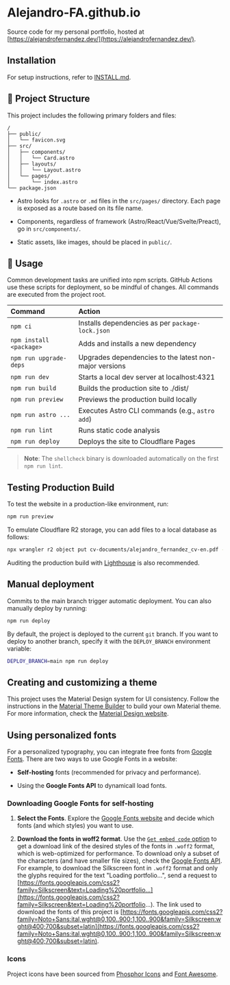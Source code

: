 # Alejandro-FA.github.io

Source code for my personal portfolio, hosted at [https://alejandrofernandez.dev/](https://alejandrofernandez.dev/).

## Installation

For setup instructions, refer to [INSTALL.md](INSTALL.md).

## 🚀 Project Structure

This project includes the following primary folders and files:

```plaintext
/
├── public/
│   └── favicon.svg
├── src/
│   ├── components/
│   │   └── Card.astro
│   ├── layouts/
│   │   └── Layout.astro
│   └── pages/
│       └── index.astro
└── package.json
```

- Astro looks for `.astro` or `.md` files in the `src/pages/` directory. Each page is exposed as a route based on its file name.

- Components, regardless of framework (Astro/React/Vue/Svelte/Preact), go in `src/components/`.

- Static assets, like images, should be placed in `public/`.

## 🧞 Usage

Common development tasks are unified into npm scripts. GitHub Actions use these scripts for deployment, so be mindful of changes. All commands are executed from the project root.

| Command                 | Action                                                 |
| :---------------------- | :----------------------------------------------------- |
| `npm ci`                | Installs dependencies as per `package-lock.json`       |
| `npm install <package>` | Adds and installs a new dependency                     |
| `npm run upgrade-deps`  | Upgrades dependencies to the latest non-major versions |
| `npm run dev`           | Starts a local dev server at localhost:4321            |
| `npm run build`         | Builds the production site to ./dist/                  |
| `npm run preview`       | Previews the production build locally                  |
| `npm run astro ...`     | Executes Astro CLI commands (e.g., `astro add`)        |
| `npm run lint`          | Runs static code analysis                              |
| `npm run deploy`        | Deploys the site to Cloudflare Pages                   |

> **Note**: The `shellcheck` binary is downloaded automatically on the first `npm run lint`.

## Testing Production Build

To test the website in a production-like environment, run:

```bash
npm run preview
```

To emulate Cloudflare R2 storage, you can add files to a local database as follows:

```bash
npx wrangler r2 object put cv-documents/alejandro_fernandez_cv-en.pdf --local --file ~/Sync/CV/alejandro_fernandez_cv-en.pdf
```

Auditing the production build with [Lighthouse](https://developers.google.com/web/tools/lighthouse) is also recommended.

## Manual deployment

Commits to the main branch trigger automatic deployment. You can also manually deploy by running:

```bash
npm run deploy
```

By default, the project is deployed to the current `git` branch. If you want to deploy to another branch, specify it with the `DEPLOY_BRANCH` environment variable:

```bash
DEPLOY_BRANCH=main npm run deploy
```

## Creating and customizing a theme

This project uses the Material Design system for UI consistency. Follow the instructions in the [Material Theme Builder](https://material-foundation.github.io/material-theme-builder/) to build your own Material theme. For more information, check the [Material Design website](https://m3.material.io/blog/material-theme-builder).

## Using personalized fonts

For a personalized typography, you can integrate free fonts from [Google Fonts](https://fonts.google.com/). There are two ways to use Google Fonts in a website:

- **Self-hosting** fonts (recommended for privacy and performance).

- Using the **Google Fonts API** to dynamicall load fonts.

### Downloading Google Fonts for self-hosting

1. **Select the Fonts**. Explore the [Google Fonts website](https://fonts.google.com/) and decide which fonts (and which styles) you want to use.

2. **Download the fonts in woff2 format**. Use the [`Get embed code` option](https://fonts.google.com/selection/embed) to get a download link of the desired styles of the fonts in `.woff2` format, which is web-optimized for performance. To download only a subset of the characters (and have smaller file sizes), check the [Google Fonts API](https://developers.google.com/fonts/docs/getting_started). For example, to download the Silkscreen font in `.woff2` format and only the glyphs required for the text "Loading portfolio...", send a request to [https://fonts.googleapis.com/css2?family=Silkscreen&text=Loading%20portfolio...](https://fonts.googleapis.com/css2?family=Silkscreen&text=Loading%20portfolio...). The link used to download the fonts of this project is [https://fonts.googleapis.com/css2?family=Noto+Sans:ital,wght@0,100..900;1,100..900&family=Silkscreen:wght@400;700&subset=latin](https://fonts.googleapis.com/css2?family=Noto+Sans:ital,wght@0,100..900;1,100..900&family=Silkscreen:wght@400;700&subset=latin).

### Icons

Project icons have been sourced from [Phosphor Icons](https://phosphoricons.com/) and [Font Awesome](https://fontawesome.com/icons).

